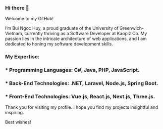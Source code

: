 ### Hi there 👋 

Welcome to my GitHub!

I’m Bui Ngoc Huy, a proud graduate of the University of Greenwich-Vietnam, currently thriving as a Software Developer at Kaopiz Co. My passion lies in the intricate architecture of web applications, and I am dedicated to honing my software development skills.

### My Expertise:
### * Programming Languages: C#, Java, PHP, JavaScript.
### * Back-End Technologies: .NET, Laravel, Node.js, Spring Boot.
### * Front-End Technologies: Vue.js, React.js, Next.js, Three.js.

Thank you for visiting my profile. I hope you find my projects insightful and inspiring.

Best wishes!

